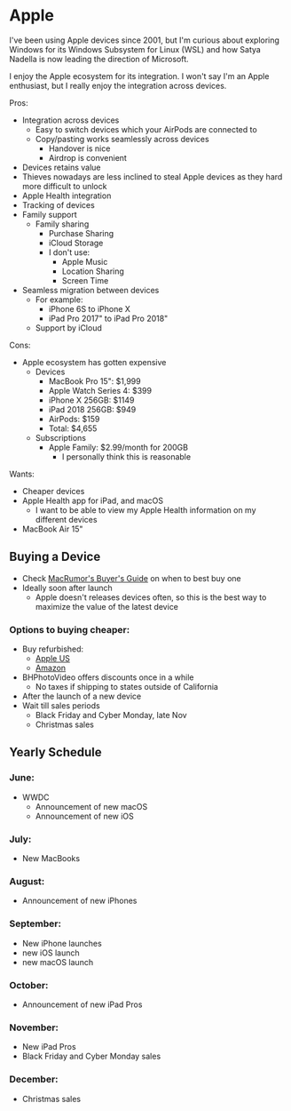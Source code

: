 # Apple

I've been using Apple devices since 2001, but I'm curious about exploring Windows for its Windows Subsystem for Linux \(WSL\) and how Satya Nadella is now leading the direction of Microsoft.

I enjoy the Apple ecosystem for its integration. I won't say I'm an Apple enthusiast, but I really enjoy the integration across devices.

Pros:

* Integration across devices
  * Easy to switch devices which your AirPods are connected to
  * Copy/pasting works seamlessly across devices
    * Handover is nice
    * Airdrop is convenient
* Devices retains value
* Thieves nowadays are less inclined to steal Apple devices as they hard more difficult to unlock
* Apple Health integration
* Tracking of devices
* Family support
  * Family sharing
    * Purchase Sharing
    * iCloud Storage
    * I don't use:
      * Apple Music
      * Location Sharing
      * Screen Time
* Seamless migration between devices
  * For example:
    * iPhone 6S to iPhone X
    * iPad Pro 2017" to iPad Pro 2018"
  * Support by iCloud

Cons:

* Apple ecosystem has gotten expensive
  * Devices
    * MacBook Pro 15": $1,999
    * Apple Watch Series 4: $399
    * iPhone X 256GB: $1149
    * iPad 2018 256GB: $949
    * AirPods: $159
    * Total: $4,655
  * Subscriptions
    * Apple Family: $2.99/month for 200GB
      * I personally think this is reasonable

Wants:

* Cheaper devices
* Apple Health app for iPad, and macOS
  * I want to be able to view my Apple Health information on my different devices
* MacBook Air 15"

## Buying a Device

* Check [MacRumor's Buyer's Guide](https://buyersguide.macrumors.com/) on when to best buy one
* Ideally soon after launch
  * Apple doesn't releases devices often, so this is the best way to maximize the value of the latest device

### Options to buying cheaper:

* Buy refurbished:
  * [Apple US](http://www.apple.com/us_epp_5000027/shop)
  * [Amazon](https://www.amazon.com/stores/node/2528944011)
* BHPhotoVideo offers discounts once in a while
  * No taxes if shipping to states outside of California
* After the launch of a new device
* Wait till sales periods
  * Black Friday and Cyber Monday, late Nov
  * Christmas sales

## Yearly Schedule

### June:

* WWDC
  * Announcement of new macOS
  * Announcement of new iOS

### July:

* New MacBooks

### August:

* Announcement of new iPhones

### September:

* New iPhone launches
* new iOS launch
* new macOS launch

### October:

* Announcement of new iPad Pros

### November:

* New iPad Pros
* Black Friday and Cyber Monday sales

### December:

* Christmas sales



